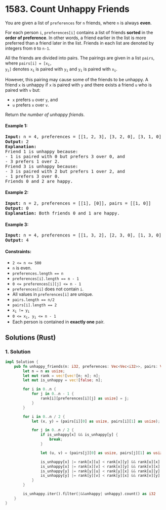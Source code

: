 # 1583. Count Unhappy Friends
You are given a list of `preferences` for `n` friends, where `n` is always **even**.

For each person `i`, `preferences[i]` contains a list of friends **sorted** in the **order of preference**. In other words, a friend earlier in the list is more preferred than a friend later in the list. Friends in each list are denoted by integers from `0` to `n-1`.

All the friends are divided into pairs. The pairings are given in a list `pairs`, where <code>pairs[i] = [x<sub>i</sub>, y<sub>i</sub>]</code> denotes <code>x<sub>i</sub></code> is paired with <code>y<sub>i</sub></code> and <code>y<sub>i</sub></code> is paired with <code>x<sub>i</sub></code>.

However, this pairing may cause some of the friends to be unhappy. A friend `x` is unhappy if `x` is paired with `y` and there exists a friend `u` who is paired with `v` but:
* `x` prefers `u` over `y`, and
* `u` prefers `x` over `v`.

Return *the number of unhappy friends*.

#### Example 1:
<pre>
<strong>Input:</strong> n = 4, preferences = [[1, 2, 3], [3, 2, 0], [3, 1, 0], [1, 2, 0]], pairs = [[0, 1], [2, 3]]
<strong>Output:</strong> 2
<strong>Explanation:</strong>
Friend 1 is unhappy because:
- 1 is paired with 0 but prefers 3 over 0, and
- 3 prefers 1 over 2.
Friend 3 is unhappy because:
- 3 is paired with 2 but prefers 1 over 2, and
- 1 prefers 3 over 0.
Friends 0 and 2 are happy.
</pre>

#### Example 2:
<pre>
<strong>Input:</strong> n = 2, preferences = [[1], [0]], pairs = [[1, 0]]
<strong>Output:</strong> 0
<strong>Explanation:</strong> Both friends 0 and 1 are happy.
</pre>

#### Example 3:
<pre>
<strong>Input:</strong> n = 4, preferences = [[1, 3, 2], [2, 3, 0], [1, 3, 0], [0, 2, 1]], pairs = [[1, 3], [0, 2]]
<strong>Output:</strong> 4
</pre>

#### Constraints:
* `2 <= n <= 500`
* `n` is even.
* `preferences.length == n`
* `preferences[i].length == n - 1`
* `0 <= preferences[i][j] <= n - 1`
* `preferences[i]` does not contain `i`.
* All values in `preferences[i]` are unique.
* `pairs.length == n/2`
* `pairs[i].length == 2`
* <code>x<sub>i</sub> != y<sub>i</sub></code>
* <code>0 <= x<sub>i</sub>, y<sub>i</sub> <= n - 1</code>
* Each person is contained in **exactly one** pair.

## Solutions (Rust)

### 1. Solution
```Rust
impl Solution {
    pub fn unhappy_friends(n: i32, preferences: Vec<Vec<i32>>, pairs: Vec<Vec<i32>>) -> i32 {
        let n = n as usize;
        let mut rank = vec![vec![n; n]; n];
        let mut is_unhappy = vec![false; n];

        for i in 0..n {
            for j in 0..n - 1 {
                rank[i][preferences[i][j] as usize] = j;
            }
        }

        for i in 0..n / 2 {
            let (x, y) = (pairs[i][0] as usize, pairs[i][1] as usize);

            for j in 0..n / 2 {
                if is_unhappy[x] && is_unhappy[y] {
                    break;
                }

                let (u, v) = (pairs[j][0] as usize, pairs[j][1] as usize);

                is_unhappy[x] |= rank[x][u] < rank[x][y] && rank[u][x] < rank[u][v];
                is_unhappy[x] |= rank[x][v] < rank[x][y] && rank[v][x] < rank[v][u];
                is_unhappy[y] |= rank[y][u] < rank[y][x] && rank[u][y] < rank[u][v];
                is_unhappy[y] |= rank[y][v] < rank[y][x] && rank[v][y] < rank[v][u];
            }
        }

        is_unhappy.iter().filter(|&&unhappy| unhappy).count() as i32
    }
}
```
